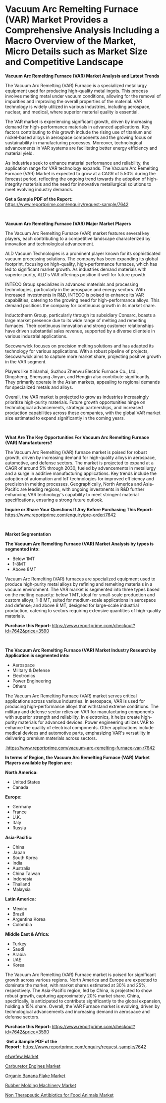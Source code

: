 <p><h1>Vacuum Arc Remelting Furnace (VAR) Market Provides a Comprehensive Analysis Including a Macro Overview of the Market, Micro Details such as Market Size and Competitive Landscape</h1></p><p><strong>Vacuum Arc Remelting Furnace (VAR) Market Analysis and Latest Trends</strong></p>
<p><p>The Vacuum Arc Remelting (VAR) Furnace is a specialized metallurgy equipment used for producing high-quality metal ingots. This process involves melting metal under vacuum conditions, allowing for the removal of impurities and improving the overall properties of the material. VAR technology is widely utilized in various industries, including aerospace, nuclear, and medical, where superior material quality is essential.</p><p>The VAR market is experiencing significant growth, driven by increasing demand for high-performance materials in advanced applications. Key factors contributing to this growth include the rising use of titanium and nickel-based alloys in aerospace components and the growing focus on sustainability in manufacturing processes. Moreover, technological advancements in VAR systems are facilitating better energy efficiency and material yield.</p><p>As industries seek to enhance material performance and reliability, the application range for VAR technology expands. The Vacuum Arc Remelting Furnace (VAR) Market is expected to grow at a CAGR of 5.50% during the forecast period, reflecting the ongoing trend towards the adoption of high-integrity materials and the need for innovative metallurgical solutions to meet evolving industry demands.</p></p>
<p><strong>Get a Sample PDF of the Report:&nbsp;</strong> <a href="https://www.reportprime.com/enquiry/request-sample/7642?utm_campaign=75&utm_medium=2&utm_source=Github&utm_content=ia&utm_term=10102024&utm_id=vacuum-arc-remelting-furnace-var">https://www.reportprime.com/enquiry/request-sample/7642</a></p>
<p>&nbsp;</p>
<p><strong>Vacuum Arc Remelting Furnace (VAR) Major Market Players</strong></p>
<p><p>The Vacuum Arc Remelting Furnace (VAR) market features several key players, each contributing to a competitive landscape characterized by innovation and technological advancement. </p><p>ALD Vacuum Technologies is a prominent player known for its sophisticated vacuum processing solutions. The company has been expanding its global footprint, focusing on high-quality, high-performance furnaces, which has led to significant market growth. As industries demand materials with superior purity, ALD's VAR offerings position it well for future growth.</p><p>INTECO Group specializes in advanced materials and processing technologies, particularly in the aerospace and energy sectors. With increased investments in R&D, INTECO is poised to enhance its VAR capabilities, catering to the growing need for high-performance alloys. This demand positions the company for continuous growth in its market share.</p><p>Inductotherm Group, particularly through its subsidiary Consarc, boasts a large market presence due to its wide range of melting and remelting furnaces. Their continuous innovation and strong customer relationships have driven substantial sales revenue, supported by a diverse clientele in various industrial applications.</p><p>Secowarwick focuses on precision melting solutions and has adapted its technology for various applications. With a robust pipeline of projects, Secowarwick aims to capture more market share, projecting positive growth in the VAR segment.</p><p>Players like Xinlanhai, Suzhou Zhenwu Electric Furnace Co., Ltd., Dingsheng, Shenyang Jinyan, and Hengjin also contribute significantly. They primarily operate in the Asian markets, appealing to regional demands for specialized metals and alloys.</p><p>Overall, the VAR market is projected to grow as industries increasingly prioritize high-purity materials. Future growth opportunities hinge on technological advancements, strategic partnerships, and increased production capabilities across these companies, with the global VAR market size estimated to expand significantly in the coming years.</p></p>
<p>&nbsp;</p>
<p><strong>What Are The Key Opportunities For Vacuum Arc Remelting Furnace (VAR) Manufacturers?</strong></p>
<p><p>The Vacuum Arc Remelting (VAR) furnace market is poised for robust growth, driven by increasing demand for high-quality alloys in aerospace, automotive, and defense sectors. The market is projected to expand at a CAGR of around 5% through 2030, fueled by advancements in metallurgy and a surge in additive manufacturing applications. Key trends include the adoption of automation and IoT technologies for improved efficiency and precision in melting processes. Geographically, North America and Asia-Pacific are leading regions, with ongoing investments in R&D further enhancing VAR technology's capability to meet stringent material specifications, ensuring a strong future outlook.</p></p>
<p><strong>Inquire or Share Your Questions If Any Before Purchasing This Report:</strong> <a href="https://www.reportprime.com/enquiry/pre-order/7642?utm_campaign=75&utm_medium=2&utm_source=Github&utm_content=ia&utm_term=10102024&utm_id=vacuum-arc-remelting-furnace-var">https://www.reportprime.com/enquiry/pre-order/7642</a></p>
<p>&nbsp;</p>
<p><strong>Market Segmentation</strong></p>
<p><strong>The Vacuum Arc Remelting Furnace (VAR) Market Analysis by types is segmented into:</strong></p>
<p><ul><li>Below 1MT</li><li>1-8MT</li><li>Above 8MT</li></ul></p>
<p><p>Vacuum Arc Remelting (VAR) furnaces are specialized equipment used to produce high-purity metal alloys by refining and remelting materials in a vacuum environment. The VAR market is segmented into three types based on the melting capacity: below 1 MT, ideal for small-scale production and custom alloys; 1-8 MT, suited for medium-scale applications in aerospace and defense; and above 8 MT, designed for large-scale industrial production, catering to sectors requiring extensive quantities of high-quality materials.</p></p>
<p><strong>Purchase this Report:&nbsp;</strong><a href="https://www.reportprime.com/checkout?id=7642&price=3590&utm_campaign=75&utm_medium=2&utm_source=Github&utm_content=ia&utm_term=10102024&utm_id=vacuum-arc-remelting-furnace-var">https://www.reportprime.com/checkout?id=7642&price=3590</a></p>
<p>&nbsp;</p>
<p><strong>The Vacuum Arc Remelting Furnace (VAR) Market Industry Research by Application is segmented into:</strong></p>
<p><ul><li>Aerospace</li><li>Military & Defense</li><li>Electronics</li><li>Power Engineering</li><li>Others</li></ul></p>
<p><p>The Vacuum Arc Remelting Furnace (VAR) market serves critical applications across various industries. In aerospace, VAR is used for producing high-performance alloys that withstand extreme conditions. The military and defense sector relies on VAR for manufacturing components with superior strength and reliability. In electronics, it helps create high-purity materials for advanced devices. Power engineering utilizes VAR to enhance the quality of electrical components. Other applications include medical devices and automotive parts, emphasizing VAR's versatility in delivering premium materials across sectors.</p></p>
<p><a href="https://www.reportprime.com/vacuum-arc-remelting-furnace-var-r7642?utm_campaign=75&utm_medium=2&utm_source=Github&utm_content=ia&utm_term=10102024&utm_id=vacuum-arc-remelting-furnace-var">&nbsp;https://www.reportprime.com/vacuum-arc-remelting-furnace-var-r7642</a></p>
<p><strong>In terms of Region, the Vacuum Arc Remelting Furnace (VAR) Market Players available by Region are:</strong></p>
<p>
    <p> <strong> North America: </strong>
        <ul>
            <li>United States</li>
            <li>Canada</li>
        </ul>
        </p> 
    <p> <strong> Europe: </strong>
        <ul>
            <li>Germany</li>
            <li>France</li>
            <li>U.K.</li>
            <li>Italy</li>
            <li>Russia</li>
        </ul>
        </p> 
    <p> <strong> Asia-Pacific: </strong>
        <ul>
            <li>China</li>
            <li>Japan</li>
            <li>South Korea</li>
            <li>India</li>
            <li>Australia</li>
            <li>China Taiwan</li>
            <li>Indonesia</li>
            <li>Thailand</li>
            <li>Malaysia</li>
        </ul>
        </p> 
    <p> <strong> Latin America: </strong>
        <ul>
            <li>Mexico</li>
            <li>Brazil</li>
            <li>Argentina Korea</li>
            <li>Colombia</li>
        </ul>
        </p> 
    <p> <strong> Middle East & Africa: </strong>
        <ul>
            <li>Turkey</li>
            <li>Saudi</li>
            <li>Arabia</li>
            <li>UAE</li>
            <li>Korea</li>
        </ul>
    </p>
    </p>
<p><p>The Vacuum Arc Remelting (VAR) Furnace market is poised for significant growth across various regions. North America and Europe are expected to dominate the market, with market shares estimated at 30% and 25%, respectively. The Asia-Pacific region, led by China, is projected to show robust growth, capturing approximately 20% market share. China, specifically, is anticipated to contribute significantly to the global expansion, holding a 15% share. Overall, the VAR Furnace market is evolving, driven by technological advancements and increasing demand in aerospace and defense sectors.</p></p>
<p><strong>Purchase this Report: </strong><a href="https://www.reportprime.com/checkout?id=7642&price=3590&utm_campaign=75&utm_medium=2&utm_source=Github&utm_content=ia&utm_term=10102024&utm_id=vacuum-arc-remelting-furnace-var">https://www.reportprime.com/checkout?id=7642&price=3590</a></p>
<p>&nbsp;<strong>Get a Sample PDF of the Report:&nbsp;&nbsp;</strong><a href="https://www.reportprime.com/enquiry/request-sample/7642?utm_campaign=75&utm_medium=2&utm_source=Github&utm_content=ia&utm_term=10102024&utm_id=vacuum-arc-remelting-furnace-var">https://www.reportprime.com/enquiry/request-sample/7642</a></p>
<p><strong></strong></p>
<p><p><a href="https://github.com/MonroeBullock54/Market-Research-Report-List-1/blob/main/efwefew-market.md?utm_campaign=75&utm_medium=2&utm_source=Github&utm_content=ia&utm_term=10102024&utm_id=vacuum-arc-remelting-furnace-var">efwefew Market</a></p><p><a href="https://www.linkedin.com/pulse/carburetor-engines-market-consolidation-impact-structure-2024-2031-xgzhf?utm_campaign=75&utm_medium=2&utm_source=Github&utm_content=ia&utm_term=10102024&utm_id=vacuum-arc-remelting-furnace-var">Carburetor Engines Market</a></p><p><a href="https://issuu.com/reportprime-2/docs/organic-banana-flake-market-size-20_48cee7173b2f16?utm_campaign=75&utm_medium=2&utm_source=Github&utm_content=ia&utm_term=10102024&utm_id=vacuum-arc-remelting-furnace-var">Organic Banana Flake Market</a></p><p><a href="https://github.com/cristy9x9bur/Market-Research-Report-List-1/blob/main/rubber-molding-machinery-market.md?utm_campaign=75&utm_medium=2&utm_source=Github&utm_content=ia&utm_term=10102024&utm_id=vacuum-arc-remelting-furnace-var">Rubber Molding Machinery Market</a></p><p><a href="https://issuu.com/reportprime-2/docs/non-therapeutic-antibiotics-for-foo_b24084394a11e9?utm_campaign=75&utm_medium=2&utm_source=Github&utm_content=ia&utm_term=10102024&utm_id=vacuum-arc-remelting-furnace-var">Non Therapeutic Antibiotics for Food Animals Market</a></p></p>